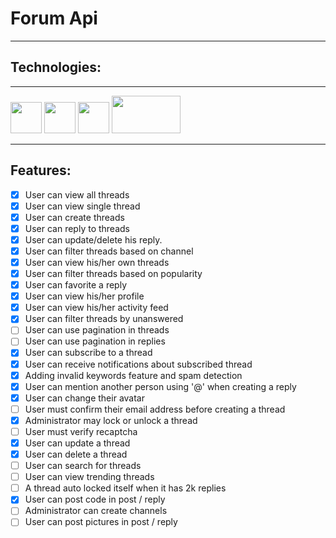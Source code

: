 # Forum Api

____

## Technologies:

_____

<img src="https://cdn.iconscout.com/icon/free/png-256/php-71-458168.png" width="50" height="50">

<img src="https://www.designbust.com/download/168/png/laravel_icon512.png" width="50" height="50">

<img src="https://w7.pngwing.com/pngs/114/566/png-transparent-mysql-database-web-development-computer-icons-mysql-white-mammal-text.png" width="50" height="50">

<img src="https://blog.postman.com/wp-content/uploads/2014/07/logo.png" width="110" height="60">

___

## Features:

- [x] User can view all threads
- [x] User can view single thread
- [x] User can create threads
- [x] User can reply to threads
- [x] User can update/delete his reply.
- [x] User can filter threads based on channel
- [x] User can view his/her own threads
- [x] User can filter threads based on popularity
- [x] User can favorite a reply
- [x] User can view his/her profile
- [x] User can view his/her activity feed
- [x] User can filter threads by unanswered
- [ ] User can use pagination in threads
- [ ] User can use pagination in replies
- [x] User can subscribe to a thread
- [x] User can receive notifications about subscribed thread
- [x] Adding invalid keywords feature and spam detection
- [x] User can mention another person using '@' when creating a reply
- [x] User can change their avatar
- [ ] User must confirm their email address before creating a thread
- [x] Administrator may lock or unlock a thread
- [ ] User must verify recaptcha
- [x] User can update a thread
- [x] User can delete a thread
- [ ] User can search for threads
- [ ] User can view trending threads
- [ ] A thread auto locked itself when it has 2k replies
- [x] User can post code in post / reply
- [ ] Administrator can create channels
- [ ] User can post pictures in post / reply
